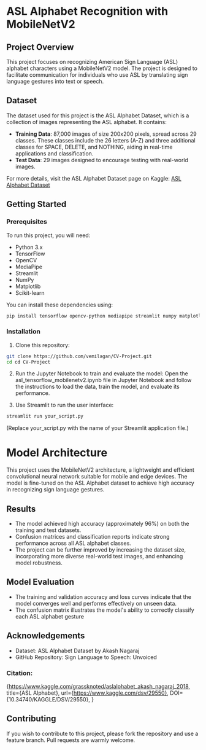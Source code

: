 # ASL Alphabet Recognition with MobileNetV2

## Project Overview

This project focuses on recognizing American Sign Language (ASL) alphabet characters using a MobileNetV2 model. The project is designed to facilitate communication for individuals who use ASL by translating sign language gestures into text or speech.

## Dataset

The dataset used for this project is the ASL Alphabet Dataset, which is a collection of images representing the ASL alphabet. It contains:

- **Training Data**: 87,000 images of size 200x200 pixels, spread across 29 classes. These classes include the 26 letters (A-Z) and three additional classes for SPACE, DELETE, and NOTHING, aiding in real-time applications and classification.
- **Test Data**: 29 images designed to encourage testing with real-world images.

For more details, visit the ASL Alphabet Dataset page on Kaggle: [ASL Alphabet Dataset](https://www.kaggle.com/datasets/grassknoted/asl-alphabet)

## Getting Started

### Prerequisites

To run this project, you will need:
- Python 3.x
- TensorFlow
- OpenCV
- MediaPipe
- Streamlit
- NumPy
- Matplotlib
- Scikit-learn

You can install these dependencies using:

```bash
pip install tensorflow opencv-python mediapipe streamlit numpy matplotlib scikit-learn
```

### Installation

1. Clone this repository: 
```bash
git clone https://github.com/vemilagan/CV-Project.git
cd cd CV-Project
```

2. Run the Jupyter Notebook to train and evaluate the model:
Open the asl_tensorflow_mobilenetv2.ipynb file in Jupyter Notebook and follow the instructions to load the data, train the model, and evaluate its performance.

3. Use Streamlit to run the user interface:
```bash
streamlit run your_script.py
```
(Replace your_script.py with the name of your Streamlit application file.)

# Model Architecture
This project uses the MobileNetV2 architecture, a lightweight and efficient convolutional neural network suitable for mobile and edge devices. The model is fine-tuned on the ASL Alphabet dataset to achieve high accuracy in recognizing sign language gestures.

## Results
- The model achieved high accuracy (approximately 96%) on both the training and test datasets.
- Confusion matrices and classification reports indicate strong performance across all ASL alphabet classes.
- The project can be further improved by increasing the dataset size, incorporating more diverse real-world test images, and enhancing model robustness.

## Model Evaluation
- The training and validation accuracy and loss curves indicate that the model converges well and performs effectively on unseen data.
- The confusion matrix illustrates the model's ability to correctly classify each ASL alphabet gesture

## Acknowledgements
- Dataset: ASL Alphabet Dataset by Akash Nagaraj
- GitHub Repository: Sign Language to Speech: Unvoiced

### Citation:
{https://www.kaggle.com/grassknoted/aslalphabet_akash_nagaraj_2018,
title={ASL Alphabet},
url={https://www.kaggle.com/dsv/29550},
DOI={10.34740/KAGGLE/DSV/29550},
}

## Contributing
If you wish to contribute to this project, please fork the repository and use a feature branch. Pull requests are warmly welcome.